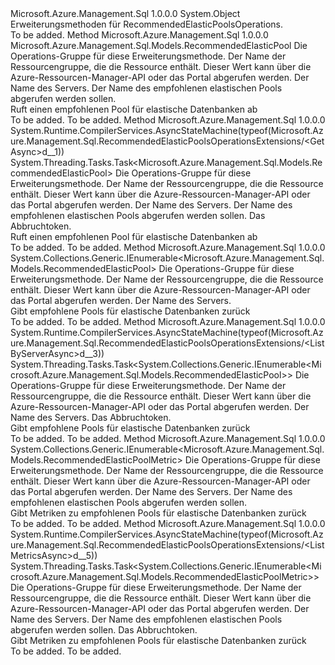 <Type Name="RecommendedElasticPoolsOperationsExtensions" FullName="Microsoft.Azure.Management.Sql.RecommendedElasticPoolsOperationsExtensions">
  <TypeSignature Language="C#" Value="public static class RecommendedElasticPoolsOperationsExtensions" />
  <TypeSignature Language="ILAsm" Value=".class public auto ansi abstract sealed beforefieldinit RecommendedElasticPoolsOperationsExtensions extends System.Object" />
  <TypeSignature Language="DocId" Value="T:Microsoft.Azure.Management.Sql.RecommendedElasticPoolsOperationsExtensions" />
  <TypeSignature Language="VB.NET" Value="Public Module RecommendedElasticPoolsOperationsExtensions" />
  <TypeSignature Language="F#" Value="type RecommendedElasticPoolsOperationsExtensions = class" />
  <AssemblyInfo>
    <AssemblyName>Microsoft.Azure.Management.Sql</AssemblyName>
    <AssemblyVersion>1.0.0.0</AssemblyVersion>
  </AssemblyInfo>
  <Base>
    <BaseTypeName>System.Object</BaseTypeName>
  </Base>
  <Interfaces />
  <Docs>
    <summary>
            Erweiterungsmethoden für RecommendedElasticPoolsOperations.
            </summary>
    <remarks>To be added.</remarks>
  </Docs>
  <Members>
    <Member MemberName="Get">
      <MemberSignature Language="C#" Value="public static Microsoft.Azure.Management.Sql.Models.RecommendedElasticPool Get (this Microsoft.Azure.Management.Sql.IRecommendedElasticPoolsOperations operations, string resourceGroupName, string serverName, string recommendedElasticPoolName);" />
      <MemberSignature Language="ILAsm" Value=".method public static hidebysig class Microsoft.Azure.Management.Sql.Models.RecommendedElasticPool Get(class Microsoft.Azure.Management.Sql.IRecommendedElasticPoolsOperations operations, string resourceGroupName, string serverName, string recommendedElasticPoolName) cil managed" />
      <MemberSignature Language="DocId" Value="M:Microsoft.Azure.Management.Sql.RecommendedElasticPoolsOperationsExtensions.Get(Microsoft.Azure.Management.Sql.IRecommendedElasticPoolsOperations,System.String,System.String,System.String)" />
      <MemberSignature Language="VB.NET" Value="&lt;Extension()&gt;&#xA;Public Function Get (operations As IRecommendedElasticPoolsOperations, resourceGroupName As String, serverName As String, recommendedElasticPoolName As String) As RecommendedElasticPool" />
      <MemberSignature Language="F#" Value="static member Get : Microsoft.Azure.Management.Sql.IRecommendedElasticPoolsOperations * string * string * string -&gt; Microsoft.Azure.Management.Sql.Models.RecommendedElasticPool" Usage="Microsoft.Azure.Management.Sql.RecommendedElasticPoolsOperationsExtensions.Get (operations, resourceGroupName, serverName, recommendedElasticPoolName)" />
      <MemberType>Method</MemberType>
      <AssemblyInfo>
        <AssemblyName>Microsoft.Azure.Management.Sql</AssemblyName>
        <AssemblyVersion>1.0.0.0</AssemblyVersion>
      </AssemblyInfo>
      <ReturnValue>
        <ReturnType>Microsoft.Azure.Management.Sql.Models.RecommendedElasticPool</ReturnType>
      </ReturnValue>
      <Parameters>
        <Parameter Name="operations" Type="Microsoft.Azure.Management.Sql.IRecommendedElasticPoolsOperations" RefType="this" />
        <Parameter Name="resourceGroupName" Type="System.String" />
        <Parameter Name="serverName" Type="System.String" />
        <Parameter Name="recommendedElasticPoolName" Type="System.String" />
      </Parameters>
      <Docs>
        <param name="operations">
            Die Operations-Gruppe für diese Erweiterungsmethode.
            </param>
        <param name="resourceGroupName">
            Der Name der Ressourcengruppe, die die Ressource enthält. Dieser Wert kann über die Azure-Ressourcen-Manager-API oder das Portal abgerufen werden.
            </param>
        <param name="serverName">
            Der Name des Servers.
            </param>
        <param name="recommendedElasticPoolName">
            Der Name des empfohlenen elastischen Pools abgerufen werden sollen.
            </param>
        <summary>
            Ruft einen empfohlenen Pool für elastische Datenbanken ab
            </summary>
        <returns>To be added.</returns>
        <remarks>To be added.</remarks>
      </Docs>
    </Member>
    <Member MemberName="GetAsync">
      <MemberSignature Language="C#" Value="public static System.Threading.Tasks.Task&lt;Microsoft.Azure.Management.Sql.Models.RecommendedElasticPool&gt; GetAsync (this Microsoft.Azure.Management.Sql.IRecommendedElasticPoolsOperations operations, string resourceGroupName, string serverName, string recommendedElasticPoolName, System.Threading.CancellationToken cancellationToken = null);" />
      <MemberSignature Language="ILAsm" Value=".method public static hidebysig class System.Threading.Tasks.Task`1&lt;class Microsoft.Azure.Management.Sql.Models.RecommendedElasticPool&gt; GetAsync(class Microsoft.Azure.Management.Sql.IRecommendedElasticPoolsOperations operations, string resourceGroupName, string serverName, string recommendedElasticPoolName, valuetype System.Threading.CancellationToken cancellationToken) cil managed" />
      <MemberSignature Language="DocId" Value="M:Microsoft.Azure.Management.Sql.RecommendedElasticPoolsOperationsExtensions.GetAsync(Microsoft.Azure.Management.Sql.IRecommendedElasticPoolsOperations,System.String,System.String,System.String,System.Threading.CancellationToken)" />
      <MemberSignature Language="F#" Value="static member GetAsync : Microsoft.Azure.Management.Sql.IRecommendedElasticPoolsOperations * string * string * string * System.Threading.CancellationToken -&gt; System.Threading.Tasks.Task&lt;Microsoft.Azure.Management.Sql.Models.RecommendedElasticPool&gt;" Usage="Microsoft.Azure.Management.Sql.RecommendedElasticPoolsOperationsExtensions.GetAsync (operations, resourceGroupName, serverName, recommendedElasticPoolName, cancellationToken)" />
      <MemberType>Method</MemberType>
      <AssemblyInfo>
        <AssemblyName>Microsoft.Azure.Management.Sql</AssemblyName>
        <AssemblyVersion>1.0.0.0</AssemblyVersion>
      </AssemblyInfo>
      <Attributes>
        <Attribute>
          <AttributeName>System.Runtime.CompilerServices.AsyncStateMachine(typeof(Microsoft.Azure.Management.Sql.RecommendedElasticPoolsOperationsExtensions/&lt;GetAsync&gt;d__1))</AttributeName>
        </Attribute>
      </Attributes>
      <ReturnValue>
        <ReturnType>System.Threading.Tasks.Task&lt;Microsoft.Azure.Management.Sql.Models.RecommendedElasticPool&gt;</ReturnType>
      </ReturnValue>
      <Parameters>
        <Parameter Name="operations" Type="Microsoft.Azure.Management.Sql.IRecommendedElasticPoolsOperations" RefType="this" />
        <Parameter Name="resourceGroupName" Type="System.String" />
        <Parameter Name="serverName" Type="System.String" />
        <Parameter Name="recommendedElasticPoolName" Type="System.String" />
        <Parameter Name="cancellationToken" Type="System.Threading.CancellationToken" />
      </Parameters>
      <Docs>
        <param name="operations">
            Die Operations-Gruppe für diese Erweiterungsmethode.
            </param>
        <param name="resourceGroupName">
            Der Name der Ressourcengruppe, die die Ressource enthält. Dieser Wert kann über die Azure-Ressourcen-Manager-API oder das Portal abgerufen werden.
            </param>
        <param name="serverName">
            Der Name des Servers.
            </param>
        <param name="recommendedElasticPoolName">
            Der Name des empfohlenen elastischen Pools abgerufen werden sollen.
            </param>
        <param name="cancellationToken">
            Das Abbruchtoken.
            </param>
        <summary>
            Ruft einen empfohlenen Pool für elastische Datenbanken ab
            </summary>
        <returns>To be added.</returns>
        <remarks>To be added.</remarks>
      </Docs>
    </Member>
    <Member MemberName="ListByServer">
      <MemberSignature Language="C#" Value="public static System.Collections.Generic.IEnumerable&lt;Microsoft.Azure.Management.Sql.Models.RecommendedElasticPool&gt; ListByServer (this Microsoft.Azure.Management.Sql.IRecommendedElasticPoolsOperations operations, string resourceGroupName, string serverName);" />
      <MemberSignature Language="ILAsm" Value=".method public static hidebysig class System.Collections.Generic.IEnumerable`1&lt;class Microsoft.Azure.Management.Sql.Models.RecommendedElasticPool&gt; ListByServer(class Microsoft.Azure.Management.Sql.IRecommendedElasticPoolsOperations operations, string resourceGroupName, string serverName) cil managed" />
      <MemberSignature Language="DocId" Value="M:Microsoft.Azure.Management.Sql.RecommendedElasticPoolsOperationsExtensions.ListByServer(Microsoft.Azure.Management.Sql.IRecommendedElasticPoolsOperations,System.String,System.String)" />
      <MemberSignature Language="VB.NET" Value="&lt;Extension()&gt;&#xA;Public Function ListByServer (operations As IRecommendedElasticPoolsOperations, resourceGroupName As String, serverName As String) As IEnumerable(Of RecommendedElasticPool)" />
      <MemberSignature Language="F#" Value="static member ListByServer : Microsoft.Azure.Management.Sql.IRecommendedElasticPoolsOperations * string * string -&gt; seq&lt;Microsoft.Azure.Management.Sql.Models.RecommendedElasticPool&gt;" Usage="Microsoft.Azure.Management.Sql.RecommendedElasticPoolsOperationsExtensions.ListByServer (operations, resourceGroupName, serverName)" />
      <MemberType>Method</MemberType>
      <AssemblyInfo>
        <AssemblyName>Microsoft.Azure.Management.Sql</AssemblyName>
        <AssemblyVersion>1.0.0.0</AssemblyVersion>
      </AssemblyInfo>
      <ReturnValue>
        <ReturnType>System.Collections.Generic.IEnumerable&lt;Microsoft.Azure.Management.Sql.Models.RecommendedElasticPool&gt;</ReturnType>
      </ReturnValue>
      <Parameters>
        <Parameter Name="operations" Type="Microsoft.Azure.Management.Sql.IRecommendedElasticPoolsOperations" RefType="this" />
        <Parameter Name="resourceGroupName" Type="System.String" />
        <Parameter Name="serverName" Type="System.String" />
      </Parameters>
      <Docs>
        <param name="operations">
            Die Operations-Gruppe für diese Erweiterungsmethode.
            </param>
        <param name="resourceGroupName">
            Der Name der Ressourcengruppe, die die Ressource enthält. Dieser Wert kann über die Azure-Ressourcen-Manager-API oder das Portal abgerufen werden.
            </param>
        <param name="serverName">
            Der Name des Servers.
            </param>
        <summary>
            Gibt empfohlene Pools für elastische Datenbanken zurück
            </summary>
        <returns>To be added.</returns>
        <remarks>To be added.</remarks>
      </Docs>
    </Member>
    <Member MemberName="ListByServerAsync">
      <MemberSignature Language="C#" Value="public static System.Threading.Tasks.Task&lt;System.Collections.Generic.IEnumerable&lt;Microsoft.Azure.Management.Sql.Models.RecommendedElasticPool&gt;&gt; ListByServerAsync (this Microsoft.Azure.Management.Sql.IRecommendedElasticPoolsOperations operations, string resourceGroupName, string serverName, System.Threading.CancellationToken cancellationToken = null);" />
      <MemberSignature Language="ILAsm" Value=".method public static hidebysig class System.Threading.Tasks.Task`1&lt;class System.Collections.Generic.IEnumerable`1&lt;class Microsoft.Azure.Management.Sql.Models.RecommendedElasticPool&gt;&gt; ListByServerAsync(class Microsoft.Azure.Management.Sql.IRecommendedElasticPoolsOperations operations, string resourceGroupName, string serverName, valuetype System.Threading.CancellationToken cancellationToken) cil managed" />
      <MemberSignature Language="DocId" Value="M:Microsoft.Azure.Management.Sql.RecommendedElasticPoolsOperationsExtensions.ListByServerAsync(Microsoft.Azure.Management.Sql.IRecommendedElasticPoolsOperations,System.String,System.String,System.Threading.CancellationToken)" />
      <MemberSignature Language="F#" Value="static member ListByServerAsync : Microsoft.Azure.Management.Sql.IRecommendedElasticPoolsOperations * string * string * System.Threading.CancellationToken -&gt; System.Threading.Tasks.Task&lt;seq&lt;Microsoft.Azure.Management.Sql.Models.RecommendedElasticPool&gt;&gt;" Usage="Microsoft.Azure.Management.Sql.RecommendedElasticPoolsOperationsExtensions.ListByServerAsync (operations, resourceGroupName, serverName, cancellationToken)" />
      <MemberType>Method</MemberType>
      <AssemblyInfo>
        <AssemblyName>Microsoft.Azure.Management.Sql</AssemblyName>
        <AssemblyVersion>1.0.0.0</AssemblyVersion>
      </AssemblyInfo>
      <Attributes>
        <Attribute>
          <AttributeName>System.Runtime.CompilerServices.AsyncStateMachine(typeof(Microsoft.Azure.Management.Sql.RecommendedElasticPoolsOperationsExtensions/&lt;ListByServerAsync&gt;d__3))</AttributeName>
        </Attribute>
      </Attributes>
      <ReturnValue>
        <ReturnType>System.Threading.Tasks.Task&lt;System.Collections.Generic.IEnumerable&lt;Microsoft.Azure.Management.Sql.Models.RecommendedElasticPool&gt;&gt;</ReturnType>
      </ReturnValue>
      <Parameters>
        <Parameter Name="operations" Type="Microsoft.Azure.Management.Sql.IRecommendedElasticPoolsOperations" RefType="this" />
        <Parameter Name="resourceGroupName" Type="System.String" />
        <Parameter Name="serverName" Type="System.String" />
        <Parameter Name="cancellationToken" Type="System.Threading.CancellationToken" />
      </Parameters>
      <Docs>
        <param name="operations">
            Die Operations-Gruppe für diese Erweiterungsmethode.
            </param>
        <param name="resourceGroupName">
            Der Name der Ressourcengruppe, die die Ressource enthält. Dieser Wert kann über die Azure-Ressourcen-Manager-API oder das Portal abgerufen werden.
            </param>
        <param name="serverName">
            Der Name des Servers.
            </param>
        <param name="cancellationToken">
            Das Abbruchtoken.
            </param>
        <summary>
            Gibt empfohlene Pools für elastische Datenbanken zurück
            </summary>
        <returns>To be added.</returns>
        <remarks>To be added.</remarks>
      </Docs>
    </Member>
    <Member MemberName="ListMetrics">
      <MemberSignature Language="C#" Value="public static System.Collections.Generic.IEnumerable&lt;Microsoft.Azure.Management.Sql.Models.RecommendedElasticPoolMetric&gt; ListMetrics (this Microsoft.Azure.Management.Sql.IRecommendedElasticPoolsOperations operations, string resourceGroupName, string serverName, string recommendedElasticPoolName);" />
      <MemberSignature Language="ILAsm" Value=".method public static hidebysig class System.Collections.Generic.IEnumerable`1&lt;class Microsoft.Azure.Management.Sql.Models.RecommendedElasticPoolMetric&gt; ListMetrics(class Microsoft.Azure.Management.Sql.IRecommendedElasticPoolsOperations operations, string resourceGroupName, string serverName, string recommendedElasticPoolName) cil managed" />
      <MemberSignature Language="DocId" Value="M:Microsoft.Azure.Management.Sql.RecommendedElasticPoolsOperationsExtensions.ListMetrics(Microsoft.Azure.Management.Sql.IRecommendedElasticPoolsOperations,System.String,System.String,System.String)" />
      <MemberSignature Language="VB.NET" Value="&lt;Extension()&gt;&#xA;Public Function ListMetrics (operations As IRecommendedElasticPoolsOperations, resourceGroupName As String, serverName As String, recommendedElasticPoolName As String) As IEnumerable(Of RecommendedElasticPoolMetric)" />
      <MemberSignature Language="F#" Value="static member ListMetrics : Microsoft.Azure.Management.Sql.IRecommendedElasticPoolsOperations * string * string * string -&gt; seq&lt;Microsoft.Azure.Management.Sql.Models.RecommendedElasticPoolMetric&gt;" Usage="Microsoft.Azure.Management.Sql.RecommendedElasticPoolsOperationsExtensions.ListMetrics (operations, resourceGroupName, serverName, recommendedElasticPoolName)" />
      <MemberType>Method</MemberType>
      <AssemblyInfo>
        <AssemblyName>Microsoft.Azure.Management.Sql</AssemblyName>
        <AssemblyVersion>1.0.0.0</AssemblyVersion>
      </AssemblyInfo>
      <ReturnValue>
        <ReturnType>System.Collections.Generic.IEnumerable&lt;Microsoft.Azure.Management.Sql.Models.RecommendedElasticPoolMetric&gt;</ReturnType>
      </ReturnValue>
      <Parameters>
        <Parameter Name="operations" Type="Microsoft.Azure.Management.Sql.IRecommendedElasticPoolsOperations" RefType="this" />
        <Parameter Name="resourceGroupName" Type="System.String" />
        <Parameter Name="serverName" Type="System.String" />
        <Parameter Name="recommendedElasticPoolName" Type="System.String" />
      </Parameters>
      <Docs>
        <param name="operations">
            Die Operations-Gruppe für diese Erweiterungsmethode.
            </param>
        <param name="resourceGroupName">
            Der Name der Ressourcengruppe, die die Ressource enthält. Dieser Wert kann über die Azure-Ressourcen-Manager-API oder das Portal abgerufen werden.
            </param>
        <param name="serverName">
            Der Name des Servers.
            </param>
        <param name="recommendedElasticPoolName">
            Der Name des empfohlenen elastischen Pools abgerufen werden sollen.
            </param>
        <summary>
            Gibt Metriken zu empfohlenen Pools für elastische Datenbanken zurück
            </summary>
        <returns>To be added.</returns>
        <remarks>To be added.</remarks>
      </Docs>
    </Member>
    <Member MemberName="ListMetricsAsync">
      <MemberSignature Language="C#" Value="public static System.Threading.Tasks.Task&lt;System.Collections.Generic.IEnumerable&lt;Microsoft.Azure.Management.Sql.Models.RecommendedElasticPoolMetric&gt;&gt; ListMetricsAsync (this Microsoft.Azure.Management.Sql.IRecommendedElasticPoolsOperations operations, string resourceGroupName, string serverName, string recommendedElasticPoolName, System.Threading.CancellationToken cancellationToken = null);" />
      <MemberSignature Language="ILAsm" Value=".method public static hidebysig class System.Threading.Tasks.Task`1&lt;class System.Collections.Generic.IEnumerable`1&lt;class Microsoft.Azure.Management.Sql.Models.RecommendedElasticPoolMetric&gt;&gt; ListMetricsAsync(class Microsoft.Azure.Management.Sql.IRecommendedElasticPoolsOperations operations, string resourceGroupName, string serverName, string recommendedElasticPoolName, valuetype System.Threading.CancellationToken cancellationToken) cil managed" />
      <MemberSignature Language="DocId" Value="M:Microsoft.Azure.Management.Sql.RecommendedElasticPoolsOperationsExtensions.ListMetricsAsync(Microsoft.Azure.Management.Sql.IRecommendedElasticPoolsOperations,System.String,System.String,System.String,System.Threading.CancellationToken)" />
      <MemberSignature Language="F#" Value="static member ListMetricsAsync : Microsoft.Azure.Management.Sql.IRecommendedElasticPoolsOperations * string * string * string * System.Threading.CancellationToken -&gt; System.Threading.Tasks.Task&lt;seq&lt;Microsoft.Azure.Management.Sql.Models.RecommendedElasticPoolMetric&gt;&gt;" Usage="Microsoft.Azure.Management.Sql.RecommendedElasticPoolsOperationsExtensions.ListMetricsAsync (operations, resourceGroupName, serverName, recommendedElasticPoolName, cancellationToken)" />
      <MemberType>Method</MemberType>
      <AssemblyInfo>
        <AssemblyName>Microsoft.Azure.Management.Sql</AssemblyName>
        <AssemblyVersion>1.0.0.0</AssemblyVersion>
      </AssemblyInfo>
      <Attributes>
        <Attribute>
          <AttributeName>System.Runtime.CompilerServices.AsyncStateMachine(typeof(Microsoft.Azure.Management.Sql.RecommendedElasticPoolsOperationsExtensions/&lt;ListMetricsAsync&gt;d__5))</AttributeName>
        </Attribute>
      </Attributes>
      <ReturnValue>
        <ReturnType>System.Threading.Tasks.Task&lt;System.Collections.Generic.IEnumerable&lt;Microsoft.Azure.Management.Sql.Models.RecommendedElasticPoolMetric&gt;&gt;</ReturnType>
      </ReturnValue>
      <Parameters>
        <Parameter Name="operations" Type="Microsoft.Azure.Management.Sql.IRecommendedElasticPoolsOperations" RefType="this" />
        <Parameter Name="resourceGroupName" Type="System.String" />
        <Parameter Name="serverName" Type="System.String" />
        <Parameter Name="recommendedElasticPoolName" Type="System.String" />
        <Parameter Name="cancellationToken" Type="System.Threading.CancellationToken" />
      </Parameters>
      <Docs>
        <param name="operations">
            Die Operations-Gruppe für diese Erweiterungsmethode.
            </param>
        <param name="resourceGroupName">
            Der Name der Ressourcengruppe, die die Ressource enthält. Dieser Wert kann über die Azure-Ressourcen-Manager-API oder das Portal abgerufen werden.
            </param>
        <param name="serverName">
            Der Name des Servers.
            </param>
        <param name="recommendedElasticPoolName">
            Der Name des empfohlenen elastischen Pools abgerufen werden sollen.
            </param>
        <param name="cancellationToken">
            Das Abbruchtoken.
            </param>
        <summary>
            Gibt Metriken zu empfohlenen Pools für elastische Datenbanken zurück
            </summary>
        <returns>To be added.</returns>
        <remarks>To be added.</remarks>
      </Docs>
    </Member>
  </Members>
</Type>